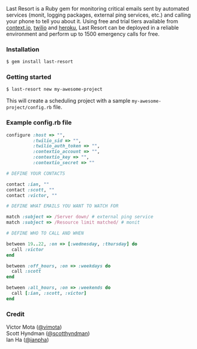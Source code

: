 Last Resort is a Ruby gem for monitoring critical emails sent by automated services (monit, logging packages, 
external ping services, etc.) and calling your phone to tell you about it. Using free and trial tiers
available from [context.io](http://context.io), [twilio](http://twilio.com) and [heroku](http://heroku.com), 
Last Resort can be deployed in a reliable environment and perform up to 1500 emergency calls for free.

### Installation

```sh
$ gem install last-resort
```

### Getting started

```sh
$ last-resort new my-awesome-project
```
This will create a scheduling project with a sample `my-awesome-project/config.rb` file.

### Example config.rb file

```ruby
configure :host => "",
          :twilio_sid => "",
          :twilio_auth_token => "",
          :contextio_account => "",
          :contextio_key => "",
          :contextio_secret => ""

# DEFINE YOUR CONTACTS

contact :ian, ""
contact :scott, ""
contact :victor, ""

# DEFINE WHAT EMAILS YOU WANT TO WATCH FOR

match :subject => /Server down/ # external ping service
match :subject => /Resource limit matched/ # monit

# DEFINE WHO TO CALL AND WHEN

between 19..22, :on => [:wednesday, :thursday] do
  call :victor
end

between :off_hours, :on => :weekdays do
  call :scott
end

between :all_hours, :on => :weekends do
  call [:ian, :scott, :victor]
end
```

### Credit
Victor Mota ([@vimota](http://www.twitter.com/vimota))  
Scott Hyndman ([@scotthyndman](http://www.twitter.com/scotthyndman))  
Ian Ha ([@ianpha](http://www.twitter.com/ianpha))  